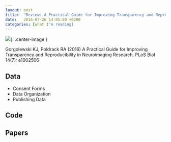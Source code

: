 ```yaml
---
layout: post
title:  "Review: A Practical Guide for Improving Transparency and Reproducibility in Neuroimaging Research"
date:   2016-07-26 14:05:00 +0200
categories: [what I'm reading]
---
```

![](http://journals.plos.org/plosbiology/article/figure/image?size=inline&id=info:doi/10.1371/journal.pbio.1002506.g001){: .center-image }

<div class="well well-sm">
Gorgolewski KJ, Poldrack RA (2016) A Practical Guide for Improving Transparency and Reproducibility in Neuroimaging Research. PLoS Biol 14(7): e1002506
</div>



## Data

* Consent Forms
* Data Organization
* Publishing Data

## Code

## Papers


<!-- You’ll find this post in your `_posts` directory. Go ahead and edit it and re-build the site to see your changes. You can rebuild the site in many different ways, but the most common way is to run `jekyll serve`, which launches a web server and auto-regenerates your site when a file is updated. -->
